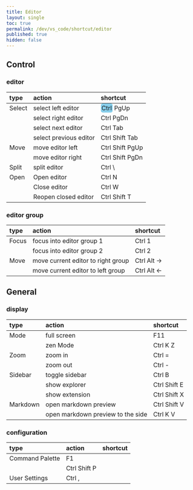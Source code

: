 ```yaml
---
title: Editor
layout: single
toc: true
permalink: /dev/vs_code/shortcut/editor
published: true
hidden: false
---
```


<head>
  <style>
    .keycap {background:skyblue; padding:2px; border-radius:5px}
  </style>
</head>

## Control

### editor

| type | action | shortcut |
| :-   | :-     | :-       |
| Select | select left editor     | <span class="keycap">Ctrl</span> PgUp      |
|        | select right editor    | Ctrl PgDn      |
|        | select next editor     | Ctrl Tab       |
|        | select previous editor | Ctrl Shift Tab |
| Move | move editor left  | Ctrl Shift PgUp |
|      | move editor right | Ctrl Shift PgDn |
| Split | split editor | Ctrl \\ |
| Open | Open editor          | Ctrl N       |
|      | Close editor         | Ctrl W       |
|      | Reopen closed editor | Ctrl Shift T |

### editor group

| type | action | shortcut |
| :-   | :-     | :-       |
| Focus | focus into editor group 1 | Ctrl 1 |
|       | focus into editor group 2 | Ctrl 2 |
| Move | move current editor to right group | Ctrl Alt → |
|      | move current editor to left group  | Ctrl Alt ← |

## General

### display
  
| type | action | shortcut |
| :-   | :-     | :-       |
| Mode | full screen | F11      |
|      | zen Mode    | Ctrl K Z |
| Zoom | zoom in  | Ctrl = |
|      | zoom out | Ctrl - |
| Sidebar | toggle sidebar | Ctrl B       |
|         | show explorer  | Ctrl Shift E |
|         | show extension | Ctrl Shift X |
| Markdown | open markdown preview             | Ctrl Shift V |
|          | open markdown preview to the side | Ctrl K V     |

### configuration

| type | action | shortcut |
| :-   | :-     | :-       |
| Command Palette | F1           |
|                 | Ctrl Shift P |
| User Settings   | Ctrl ,       |
